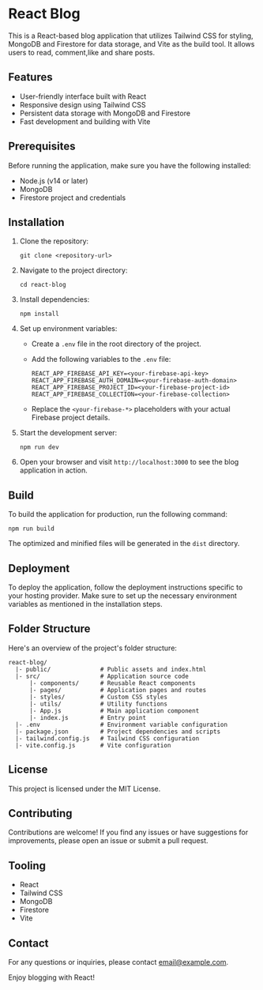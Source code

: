 # React Blog

This is a React-based blog application that utilizes Tailwind CSS for styling, MongoDB and Firestore for data storage, and Vite as the build tool. It allows users to read, comment,like and share posts.

## Features

- User-friendly interface built with React
- Responsive design using Tailwind CSS
- Persistent data storage with MongoDB and Firestore
- Fast development and building with Vite

## Prerequisites

Before running the application, make sure you have the following installed:

- Node.js (v14 or later)
- MongoDB
- Firestore project and credentials

## Installation

1. Clone the repository:

   ```
   git clone <repository-url>
   ```

2. Navigate to the project directory:

   ```
   cd react-blog
   ```

3. Install dependencies:

   ```
   npm install
   ```

4. Set up environment variables:

   - Create a `.env` file in the root directory of the project.
   - Add the following variables to the `.env` file:

     ```
     REACT_APP_FIREBASE_API_KEY=<your-firebase-api-key>
     REACT_APP_FIREBASE_AUTH_DOMAIN=<your-firebase-auth-domain>
     REACT_APP_FIREBASE_PROJECT_ID=<your-firebase-project-id>
     REACT_APP_FIREBASE_COLLECTION=<your-firebase-collection>
     ```

   - Replace the `<your-firebase-*>` placeholders with your actual Firebase project details.

5. Start the development server:

   ```
   npm run dev
   ```

6. Open your browser and visit `http://localhost:3000` to see the blog application in action.

## Build

To build the application for production, run the following command:

```
npm run build
```

The optimized and minified files will be generated in the `dist` directory.

## Deployment

To deploy the application, follow the deployment instructions specific to your hosting provider. Make sure to set up the necessary environment variables as mentioned in the installation steps.

## Folder Structure

Here's an overview of the project's folder structure:

```
react-blog/
  |- public/              # Public assets and index.html
  |- src/                 # Application source code
      |- components/      # Reusable React components
      |- pages/           # Application pages and routes
      |- styles/          # Custom CSS styles
      |- utils/           # Utility functions
      |- App.js           # Main application component
      |- index.js         # Entry point
  |- .env                 # Environment variable configuration
  |- package.json         # Project dependencies and scripts
  |- tailwind.config.js   # Tailwind CSS configuration
  |- vite.config.js       # Vite configuration
```

## License

This project is licensed under the MIT License.

## Contributing

Contributions are welcome! If you find any issues or have suggestions for improvements, please open an issue or submit a pull request.

## Tooling

- React
- Tailwind CSS
- MongoDB
- Firestore
- Vite

## Contact

For any questions or inquiries, please contact email@example.com.

Enjoy blogging with React!
